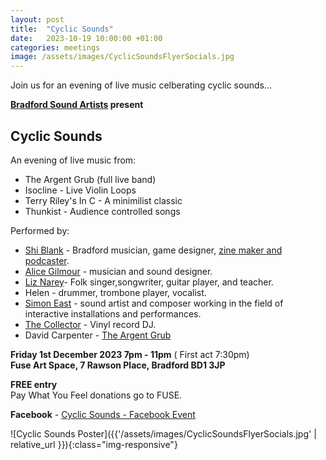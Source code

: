 ```yaml
---
layout: post
title:  "Cyclic Sounds"
date:   2023-10-19 10:00:00 +01:00
categories: meetings
image: /assets/images/CyclicSoundsFlyerSocials.jpg
---
```

Join us for an evening of live music celberating cyclic sounds...

**[Bradford Sound Artists](https://bradfordsoundartists.org.uk/) present**

## Cyclic Sounds

An evening of live music from:

* The Argent Grub (full live band)
* Isocline - Live Violin Loops
* Terry Riley's In C - A minimilist classic
* Thunkist - Audience controlled songs

Performed by:

* [Shi Blank](http://wetgenes.com/welcome) - Bradford musician, game designer, [zine maker and podcaster](https://notshi.github.io/weird/).
* [Alice Gilmour](https://alicegilmour.com/) - musician and sound designer.
* [Liz Narey](https://bingleymusictown.org.uk/people#liz-narey)- Folk singer,songwriter, guitar player, and teacher.
* Helen - drummer, trombone player, vocalist.
* [Simon East](https://www.easts.org/) - sound artist and composer working in the field of interactive installations and performances.
* [The Collector](https://www.mixcloud.com/thecollectoruk/) - Vinyl record DJ.
* David Carpenter - [The Argent Grub](https://theargentgrub.co.uk/)


**Friday 1st December 2023 7pm - 11pm** (
First act 7:30pm)<br>
**Fuse Art Space, 7 Rawson Place, Bradford BD1 3JP**

**FREE entry**<br>Pay What You Feel donations go to FUSE.

**Facebook** - [Cyclic Sounds - Facebook Event](https://www.facebook.com/events/999164064943226)

![Cyclic Sounds Poster]({{'/assets/images/CyclicSoundsFlyerSocials.jpg' | relative_url }}){:class="img-responsive"}